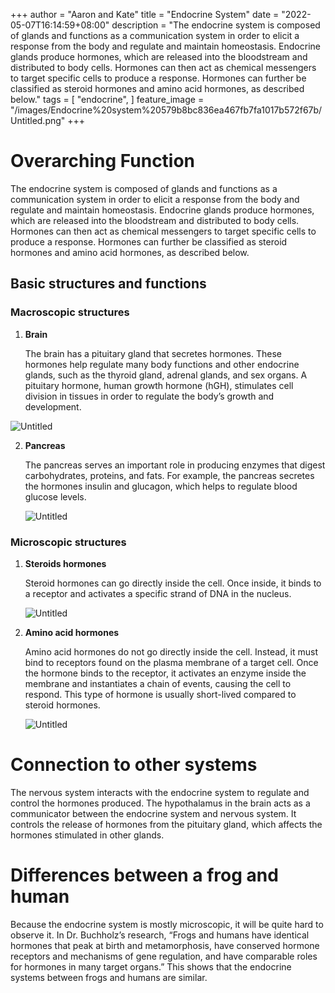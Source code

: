 +++
author = "Aaron and Kate"
title = "Endocrine System"
date = "2022-05-07T16:14:59+08:00"
description = "The endocrine system is composed of glands and functions as a communication system in order to elicit a response from the body and regulate and maintain homeostasis. Endocrine glands produce hormones, which are released into the bloodstream and distributed to body cells. Hormones can then act as chemical messengers to target specific cells to produce a response. Hormones can further be classified as steroid hormones and amino acid hormones, as described below."
tags = [
	"endocrine",
]
feature_image = "/images/Endocrine%20system%20579b8bc836ea467fb7fa1017b572f67b/Untitled.png"
+++


# Overarching Function

The endocrine system is composed of glands and functions as a communication system in order to elicit a response from the body and regulate and maintain homeostasis. Endocrine glands produce hormones, which are released into the bloodstream and distributed to body cells. Hormones can then act as chemical messengers to target specific cells to produce a response. Hormones can further be classified as steroid hormones and amino acid hormones, as described below.

<model-viewer src="https://www.visiblebody.com/hubfs/3d-images/thyroid.glb" ios-src="https://www.visiblebody.com/hubfs/3d-images/usdz/thyroid.usdz" alt="3D human anatomy model of the thyroid. View in augmented reality." style="--progress-bar-color: #1c53a5;" field-of-view="90deg" camera-orbit="25deg 75deg .5" align-model="origin origin origin" shadow-intensity="0" experimental-pmrem="" camera-controls="" ar="" auto-rotate="" autoplay=""></model-viewer>

## Basic structures and functions

### Macroscopic structures

1. **Brain**
    
    The brain has a pituitary gland that secretes hormones. These hormones help regulate many body functions and other endocrine glands, such as the thyroid gland, adrenal glands, and sex organs. A pituitary hormone, human growth hormone (hGH), stimulates cell division in tissues in order to regulate the body’s growth and development. 
    

![Untitled](/images/Endocrine%20system%20579b8bc836ea467fb7fa1017b572f67b/Untitled%201.png)

2. **Pancreas**
    
    The pancreas serves an important role in producing enzymes that digest carbohydrates, proteins, and fats. For example, the pancreas secretes the hormones insulin and glucagon, which helps to regulate blood glucose levels. 
    
    ![Untitled](/images/Endocrine%20system%20579b8bc836ea467fb7fa1017b572f67b/Untitled%202.png)
    

### Microscopic structures

1. **Steroids hormones**
    
    Steroid hormones can go directly inside the cell. Once inside, it binds to a receptor and activates a specific strand of DNA in the nucleus.
    
    ![Untitled](/images/Endocrine%20system%20579b8bc836ea467fb7fa1017b572f67b/Untitled%203.png)
    
2. **Amino acid hormones**
    
    Amino acid hormones do not go directly inside the cell. Instead, it must bind to receptors found on the plasma membrane of a target cell. Once the hormone binds to the receptor, it activates an enzyme inside the membrane and instantiates a chain of events, causing the cell to respond. This type of hormone is usually short-lived compared to steroid hormones.
    
    ![Untitled](/images/Endocrine%20system%20579b8bc836ea467fb7fa1017b572f67b/Untitled%204.png)
    

# Connection to other systems

The nervous system interacts with the endocrine system to regulate and control the hormones produced. The hypothalamus in the brain acts as a communicator between the endocrine system and nervous system. It controls the release of hormones from the pituitary gland, which affects the hormones stimulated in other glands. 

# Differences between a frog and human

Because the endocrine system is mostly microscopic, it will be quite hard to observe it. In Dr. Buchholz’s research, “Frogs and humans have identical hormones that peak at birth and metamorphosis, have conserved hormone receptors and mechanisms of gene regulation, and have comparable roles for hormones in many target organs.” This shows that the endocrine systems between frogs and humans are similar.